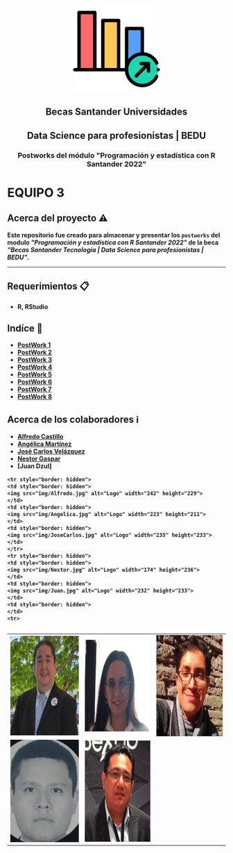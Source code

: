 <p align="center">
  <img src="img/logo.png" alt="Logo" width="200" height="200">
</p>
<p align="center">  
 
<h2 align="center"><strong>Becas Santander Universidades</h2>
<h2 align="center"><strong>Data Science para profesionistas | BEDU</h2>
<h3 align="center"><strong>Postworks del módulo "Programación y estadística con R Santander 2022" </h2>

# EQUIPO 3

## Acerca del proyecto ⚠️
Este repositorio fue creado para almacenar y presentar los `postworks` del modulo _"Programación y estadística con R Santander 2022"_ de la beca _"Becas Santander Tecnología | Data Science para profesionistas | BEDU"_.
***

## Requerimientos 📋
* R, RStudio

## Indíce 📖

- [PostWork 1](/PostWork1)
- [PostWork 2](/PostWork2)
- [PostWork 3](/PostWork3)
- [PostWork 4](/PostWork4)
- [PostWork 5](/PostWork5)
- [PostWork 6](/PostWork6)
- [PostWork 7](/PostWork7)
- [PostWork 8](/PostWork8)


## Acerca de los colaboradores ℹ️
- [Alfredo Castillo](https://github.com/alsolisc)
- [Angélica Martínez](https://github.com/AngelicaMarMo)
- [José Carlos Velázquez](https://github.com/CharlieUG)
- [Nestor Gaspar](https://github.com/nex3t)
- [Juan Dzul]

<table style="border: hidden">
    <tbody style="border: hidden">

    <tr style="border: hidden">
    <td style="border: hidden">
	<img src="img/Alfredo.jpg" alt="Logo" width="242" height="229"> 
	</td>
	<td style="border: hidden">
	<img src="img/Angelica.jpg" alt="Logo" width="223" height="211"> 
	</td>
	<td style="border: hidden">
	<img src="img/JoseCarlos.jpg" alt="Logo" width="235" height="233">
	</td>
	</tr>
	<tr style="border: hidden">
	<td style="border: hidden">
	<img src="img/Nestor.jpg" alt="Logo" width="174" height="236">
	</td>
	<td style="border: hidden">
	<img src="img/Juan.jpg" alt="Logo" width="232" height="233"> 
	</td>
	<td style="border: hidden">
	</td>
	<tr>
</table>

|   |   |   |
|---|---|---|
| <img src="img/Alfredo.jpg" alt="Logo" width="242" height="229">   | <img src="img/Angelica.jpg" alt="Logo" width="223" height="211">   |  <img src="img/JoseCarlos.jpg" alt="Logo" width="235" height="233">  |
| <img src="img/Nestor.jpg" alt="Logo" width="174" height="236">   | <img src="img/Juan.jpg" alt="Logo" width="232" height="233">   |    |
